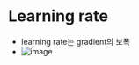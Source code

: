 # Learning rate
- learning rate는 gradient의 보폭
- ![image](https://user-images.githubusercontent.com/88295944/132716305-ce8049c5-54fd-4418-b7c9-79e680eb7bf3.png)
